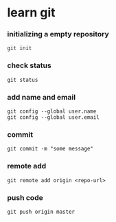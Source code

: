 # learn git

### initializing a empty repository
`git init`   

### check status
`git status`

### add name and email
`git config --global user.name`   
`git config --global user.email`

### commit 
`git commit -m "some message"`

### remote add 
`git remote add origin <repo-url>`

### push code
`git push origin master`
